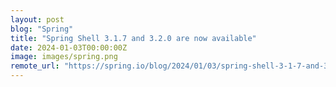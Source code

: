 ```yaml
---
layout: post
blog: "Spring"
title: "Spring Shell 3.1.7 and 3.2.0 are now available"
date: 2024-01-03T00:00:00Z
image: images/spring.png
remote_url: "https://spring.io/blog/2024/01/03/spring-shell-3-1-7-and-3-2-0-are-now-available"
---
```


